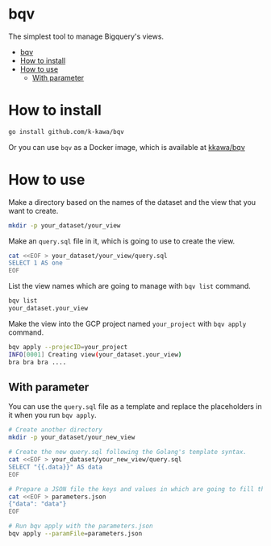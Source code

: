 # bqv

The simplest tool to manage Bigquery's views.

<!-- TOC -->

- [bqv](#bqv)
- [How to install](#how-to-install)
- [How to use](#how-to-use)
    - [With parameter](#with-parameter)

<!-- /TOC -->

# How to install

```sh
go install github.com/k-kawa/bqv
```

Or you can use `bqv` as a Docker image, which is available at [kkawa/bqv](https://cloud.docker.com/repository/docker/kkawa/bqv)


# How to use

Make a directory based on the names of the dataset and the view that you want to create.

```sh
mkdir -p your_dataset/your_view
```

Make an `query.sql` file in it, which is going to use to create the view.

```sh
cat <<EOF > your_dataset/your_view/query.sql
SELECT 1 AS one
EOF
```

List the view names which are going to manage with `bqv list` command.

```sh
bqv list
your_dataset.your_view
```

Make the view into the GCP project named `your_project` with `bqv apply` command.

```sh
bqv apply --projecID=your_project
INFO[0001] Creating view(your_dataset.your_view)
bra bra bra ....
```

## With parameter

You can use the `query.sql` file as a template and replace the placeholders in it when you run `bqv apply`.

```sh
# Create another directory
mkdir -p your_dataset/your_new_view

# Create the new query.sql following the Golang's template syntax.
cat <<EOF > your_dataset/your_new_view/query.sql
SELECT "{{.data}}" AS data
EOF

# Prepare a JSON file the keys and values in which are going to fill the query.sql
cat <<EOF > parameters.json
{"data": "data"}
EOF

# Run bqv apply with the parameters.json
bqv apply --paramFile=parameters.json
```

